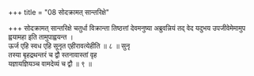 +++
title = "08 सोदक्रामत् सान्तरिक्षे"

+++
सोदक्रामत् सान्तरिक्षे चतुर्धा विक्रान्ता तिष्ठत्तां देवमनुष्या अब्रुवन्नियं तद् वेद यदुभय उपजीवेमेमामुप ह्वयामहा इति तामुपाह्वयन्त ।  
ऊर्ज एहि स्वध एहि सूनृत एहीरावत्येहीति ॥ ८ ॥ सुनृ  
तस्या बृहद्रथन्तरं च द्वौ स्तनावास्तां वृह  
यज्ञायज्ञियञ्च वामदेव्यं च द्वौ ॥ ९ ॥